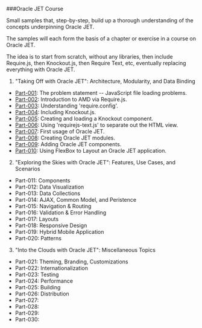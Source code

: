 ###Oracle JET Course

Small samples that, step-by-step, build up a thorough
understanding of the concepts underpinning Oracle JET.

The samples will each form the basis of a chapter or exercise
in a course on Oracle JET.

The idea is to start from scratch, without any libraries,
then include Require.js, then Knockout.js, then Require Text, etc,
eventually replacing everything with Oracle JET.

1. "Taking Off with Oracle JET": Architecture, Modularity, and Data Binding

  * [Part-001](Part-001): The problem statement -- JavaScript file loading problems.
  * [Part-002](Part-002): Introduction to AMD via Require.js.
  * [Part-003](Part-003): Understanding 'require.config'.
  * [Part-004](Part-004): Including Knockout.js.
  * [Part-005](Part-005): Creating and loading a Knockout component.
  * [Part-006](Part-006): Using 'requirejs-text.js' to separate out the HTML view.
  * [Part-007](Part-007): First usage of Oracle JET.
  * [Part-008](Part-008): Creating Oracle JET modules.
  * [Part-009](Part-009): Adding Oracle JET components.
  * [Part-010](Part-010): Using FlexBox to Layout an Oracle JET application.

2. "Exploring the Skies with Oracle JET": Features, Use Cases, and Scenarios
  * Part-011: Components
  * Part-012: Data Visualization
  * Part-013: Data Collections
  * Part-014: AJAX, Common Model, and Peristence
  * Part-015: Navigation & Routing
  * Part-016: Validation & Error Handling
  * Part-017: Layouts
  * Part-018: Responsive Design
  * Part-019: Hybrid Mobile Application
  * Part-020: Patterns

3. "Into the Clouds with Oracle JET": Miscellaneous Topics
  * Part-021: Theming, Branding, Customizations
  * Part-022: Internationalization
  * Part-023: Testing
  * Part-024: Performance
  * Part-025: Building
  * Part-026: Distribution
  * Part-027:
  * Part-028:
  * Part-029:
  * Part-030:

